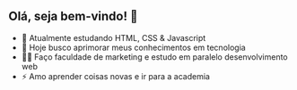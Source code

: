 ## Olá, seja bem-vindo! 👋

- 🤖 Atualmente estudando HTML, CSS & Javascript
- 🔭 Hoje busco aprimorar meus conhecimentos em tecnologia
- 👨‍💻 Faço faculdade de marketing e estudo em paralelo desenvolvimento web
- ⚡ Amo aprender coisas novas e ir para a academia
